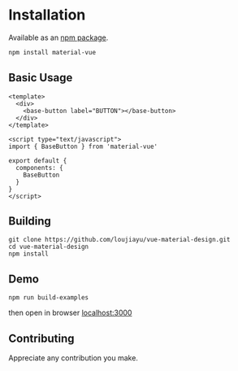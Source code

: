 # Installation

Available as an [npm package](https://www.npmjs.com/package/material-vue).
```sh
npm install material-vue
```

## Basic Usage

```
<template>
  <div>
    <base-button label="BUTTON"></base-button>
  </div>
</template>

<script type="text/javascript">
import { BaseButton } from 'material-vue'

export default {
  components: {
    BaseButton
  }
}
</script>

```

## Building

```
git clone https://github.com/loujiayu/vue-material-design.git
cd vue-material-design
npm install
```

## Demo

```
npm run build-examples
```
then open in browser [localhost:3000](localhost:3000)

## Contributing
Appreciate any contribution you make.
